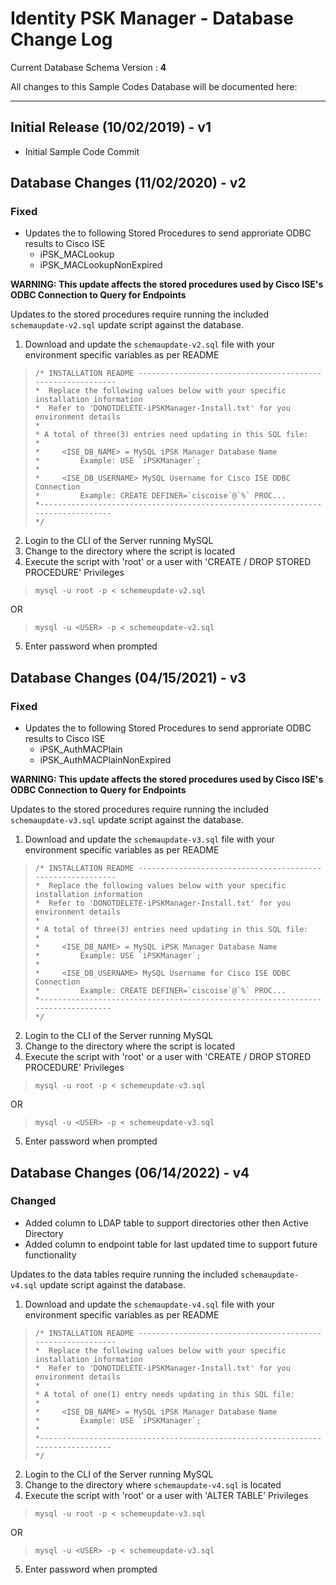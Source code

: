 # Identity PSK Manager - Database Change Log

Current Database Schema Version : **4**

All changes to this Sample Codes Database will be documented here:

------

Initial Release (10/02/2019) - v1
------

* Initial Sample Code Commit

Database Changes (11/02/2020) - v2
------

### Fixed
- Updates the to following Stored Procedures to send approriate ODBC results to Cisco ISE
  - iPSK_MACLookup
  - iPSK_MACLookupNonExpired

**WARNING: This update affects the stored procedures used by Cisco ISE's ODBC Connection to Query for Endpoints**

Updates to the stored procedures require running the included `schemaupdate-v2.sql` update script against the database.
1) Download and update the `schemaupdate-v2.sql` file with your environment specific variables as per README
> ```
> /* INSTALLATION README -----------------------------------------------------------
> *  Replace the following values below with your specific installation information
> *  Refer to 'DONOTDELETE-iPSKManager-Install.txt' for you environment details
> *
> * A total of three(3) entries need updating in this SQL file:
> *
> *		<ISE_DB_NAME> = MySQL iPSK Manager Database Name
> *			Example: USE `iPSKManager`;
> * 			
> *		<ISE_DB_USERNAME> MySQL Username for Cisco ISE ODBC Connection
> *			Example: CREATE DEFINER=`ciscoise`@`%` PROC...
> *--------------------------------------------------------------------------------
> */
> ```
2) Login to the CLI of the Server running MySQL
3) Change to the directory where the script is located
4) Execute the script with 'root' or a user with 'CREATE / DROP STORED PROCEDURE' Privileges
> ```
> mysql -u root -p < schemeupdate-v2.sql
> ```
OR
> ```
> mysql -u <USER> -p < schemeupdate-v2.sql
> ```
5) Enter password when prompted


Database Changes (04/15/2021) - v3
------

### Fixed
- Updates the to following Stored Procedures to send approriate ODBC results to Cisco ISE
  - iPSK_AuthMACPlain
  - iPSK_AuthMACPlainNonExpired

**WARNING: This update affects the stored procedures used by Cisco ISE's ODBC Connection to Query for Endpoints**

Updates to the stored procedures require running the included `schemaupdate-v3.sql` update script against the database.
1) Download and update the `schemaupdate-v3.sql` file with your environment specific variables as per README
> ```
> /* INSTALLATION README -----------------------------------------------------------
> *  Replace the following values below with your specific installation information
> *  Refer to 'DONOTDELETE-iPSKManager-Install.txt' for you environment details
> *
> * A total of three(3) entries need updating in this SQL file:
> *
> *		<ISE_DB_NAME> = MySQL iPSK Manager Database Name
> *			Example: USE `iPSKManager`;
> * 			
> *		<ISE_DB_USERNAME> MySQL Username for Cisco ISE ODBC Connection
> *			Example: CREATE DEFINER=`ciscoise`@`%` PROC...
> *--------------------------------------------------------------------------------
> */
> ```
2) Login to the CLI of the Server running MySQL
3) Change to the directory where the script is located
4) Execute the script with 'root' or a user with 'CREATE / DROP STORED PROCEDURE' Privileges
> ```
> mysql -u root -p < schemeupdate-v3.sql
> ```
OR
> ```
> mysql -u <USER> -p < schemeupdate-v3.sql
> ```
5) Enter password when prompted

Database Changes (06/14/2022) - v4
------

### Changed
- Added column to LDAP table to support directories other then Active Directory
- Added column to endpoint table for last updated time to support future functionality

Updates to the data tables require running the included `schemaupdate-v4.sql` update script against the database.
1) Download and update the `schemaupdate-v4.sql` file with your environment specific variables as per README
> ```
> /* INSTALLATION README -----------------------------------------------------------
> *  Replace the following values below with your specific installation information
> *  Refer to 'DONOTDELETE-iPSKManager-Install.txt' for you environment details
> *
> * A total of one(1) entry needs updating in this SQL file:
> *
> *		<ISE_DB_NAME> = MySQL iPSK Manager Database Name
> *			Example: USE `iPSKManager`;
> * 			
> *--------------------------------------------------------------------------------
> */
> ```
2) Login to the CLI of the Server running MySQL
3) Change to the directory where `schemaupdate-v4.sql` is located
4) Execute the script with 'root' or a user with 'ALTER TABLE' Privileges
> ```
> mysql -u root -p < schemeupdate-v3.sql
> ```
OR
> ```
> mysql -u <USER> -p < schemeupdate-v3.sql
> ```
5) Enter password when prompted